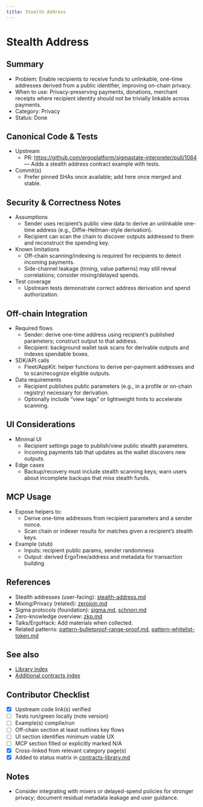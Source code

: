 ```yaml
---
title: Stealth Address
---
```


# Stealth Address

## Summary

- Problem: Enable recipients to receive funds to unlinkable, one-time addresses derived from a public identifier, improving on-chain privacy.
- When to use: Privacy-preserving payments, donations, merchant receipts where recipient identity should not be trivially linkable across payments.
- Category: Privacy
- Status: Done

## Canonical Code & Tests

- Upstream  
  - PR: https://github.com/ergoplatform/sigmastate-interpreter/pull/1084 — Adds a stealth address contract example with tests.
- Commit(s)  
  - Prefer pinned SHAs once available; add here once merged and stable.

## Security & Correctness Notes

- Assumptions  
  - Sender uses recipient’s public view data to derive an unlinkable one-time address (e.g., Diffie-Hellman-style derivation).
  - Recipient can scan the chain to discover outputs addressed to them and reconstruct the spending key.
- Known limitations  
  - Off-chain scanning/indexing is required for recipients to detect incoming payments.
  - Side-channel leakage (timing, value patterns) may still reveal correlations; consider mixing/delayed spends.
- Test coverage  
  - Upstream tests demonstrate correct address derivation and spend authorization.

## Off-chain Integration

- Required flows  
  - Sender: derive one-time address using recipient’s published parameters; construct output to that address.
  - Recipient: background wallet task scans for derivable outputs and indexes spendable boxes.
- SDK/API calls  
  - Fleet/AppKit: helper functions to derive per-payment addresses and to scan/recognize eligible outputs.
- Data requirements  
  - Recipient publishes public parameters (e.g., in a profile or on-chain registry) necessary for derivation.
  - Optionally include “view tags” or lightweight hints to accelerate scanning.

## UI Considerations

- Minimal UI  
  - Recipient settings page to publish/view public stealth parameters.
  - Incoming payments tab that updates as the wallet discovers new outputs.
- Edge cases  
  - Backup/recovery must include stealth scanning keys; warn users about incomplete backups that miss stealth funds.

## MCP Usage

- Expose helpers to:  
  - Derive one-time addresses from recipient parameters and a sender nonce.  
  - Scan chain or indexer results for matches given a recipient’s stealth keys.
- Example (stub)  
  - Inputs: recipient public params, sender randomness  
  - Output: derived ErgoTree/address and metadata for transaction building

## References

- Stealth addresses (user-facing): [stealth-address.md](stealth-address.md)
- Mixing/Privacy (related): [zerojoin.md](zerojoin.md)
- Sigma protocols (foundation): [sigma.md](sigma.md), [schnorr.md](schnorr.md)
- Zero-knowledge overview: [zkp.md](zkp.md)
- Talks/ErgoHack: Add materials when collected.
- Related patterns: [pattern-bulletproof-range-proof.md](pattern-bulletproof-range-proof.md), [pattern-whitelist-token.md](pattern-whitelist-token.md)

## See also

- [Library index](contracts-library.md)
- [Additional contracts index](contracts.md)

## Contributor Checklist

- [x] Upstream code link(s) verified
- [ ] Tests run/green locally (note version)
- [ ] Example(s) compile/run
- [ ] Off-chain section at least outlines key flows
- [ ] UI section identifies minimum viable UX
- [ ] MCP section filled or explicitly marked N/A
- [x] Cross-linked from relevant category page(s)
- [x] Added to status matrix in [contracts-library.md](contracts-library.md)

## Notes

- Consider integrating with mixers or delayed-spend policies for stronger privacy; document residual metadata leakage and user guidance.
